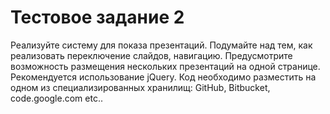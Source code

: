 # Тестовое задание 2

Реализуйте систему для показа презентаций.
Подумайте над тем, как реализовать переключение слайдов, навигацию. Предусмотрите возможность размещения нескольких презентаций на одной странице.
Рекомендуется использование jQuery. Код необходимо разместить на одном из специализированных хранилищ: GitHub, Bitbucket, code.google.com etc..
